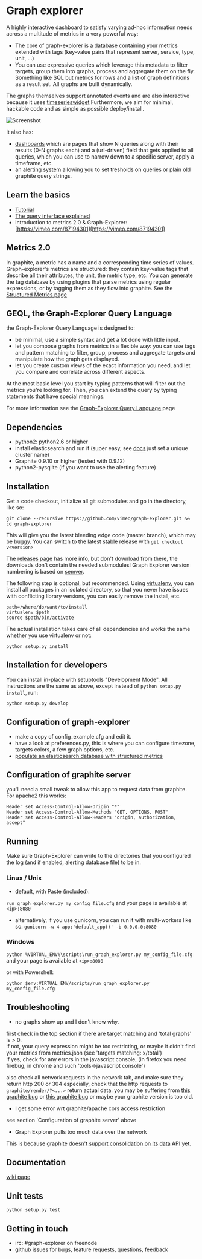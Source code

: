 # Graph explorer

A highly interactive dashboard to satisfy varying ad-hoc information needs across a multitude of metrics in a very powerful way:  

* The core of graph-explorer is a database containing your metrics extended with tags
(key-value pairs that represent server, service, type, unit, ...)
* You can use expressive queries which leverage this metadata to filter targets, group them into graphs, process and aggregate them on the fly.
Something like SQL but metrics for rows and a list of graph definitions as a result set.  All graphs are built dynamically.

The graphs themselves support annotated events and are also interactive because it uses [timeserieswidget](https://github.com/vimeo/timeserieswidget)
Furthermore, we aim for minimal, hackable code and as simple as possible deploy/install.

![Screenshot](https://raw.github.com/vimeo/graph-explorer/master/screenshots/screenshot.png)

It also has:

* [dashboards](https://github.com/vimeo/graph-explorer/wiki/Dashboards) which are pages that show N queries along with their results (0-N graphs each) and a (url-driven) field that gets applied to all queries, which you can use to narrow down to a specific server, apply a timeframe, etc.
* an [alerting system](https://github.com/vimeo/graph-explorer/wiki/Alerting) allowing you to set tresholds on queries or plain old graphite query strings.

## Learn the basics

* [Tutorial](https://github.com/vimeo/graph-explorer/wiki/Tutorial)
* [The query interface explained](https://github.com/vimeo/graph-explorer/wiki/the-Query-interface)
* introduction to metrics 2.0 & Graph-Explorer: [https://vimeo.com/87194301](https://vimeo.com/87194301)

## Metrics 2.0

In graphite, a metric has a name and a corresponding time series of values.
Graph-explorer's metrics are structured: they contain key-value tags that describe all their attributes, the unit, the metric type, etc.
You can generate the tag database by using plugins that parse metrics using regular expressions, or by tagging them as they flow into graphite.
See the [Structured Metrics page](https://github.com/vimeo/graph-explorer/wiki/Structured-Metrics)


## GEQL, the Graph-Explorer Query Language

the Graph-Explorer Query Language is designed to:

* be minimal, use a simple syntax and get a lot done with little input.
* let you compose graphs from metrics in a flexible way:
  you can use tags and pattern matching to filter, group, process and aggregate targets and manipulate how the graph gets displayed.
* let you create custom views of the exact information you need, and let you compare and correlate across different aspects.

At the most basic level you start by typing patterns that will filter out the metrics you're looking for.
Then, you can extend the query by typing statements that have special meanings.

For more information see the [Graph-Explorer Query Language](https://github.com/vimeo/graph-explorer/wiki/GEQL) page


## Dependencies

* python2: python2.6 or higher
* install elasticsearch and run it (super easy, see [docs](http://www.elasticsearch.org/guide/en/elasticsearch/reference/current/setup.html) just set a unique cluster name)
* Graphite 0.9.10 or higher (tested with 0.9.12)
* python2-pysqlite (if you want to use the alerting feature)

## Installation

Get a code checkout, initialize all git submodules and go in the directory, like so:

```
git clone --recursive https://github.com/vimeo/graph-explorer.git && cd graph-explorer
```
This will give you the latest bleeding edge code (master branch), which may be buggy.
You can switch to the latest stable release with `git checkout v<version>`

The [releases page](https://github.com/vimeo/graph-explorer/releases) has more info, but don't download from there, the downloads don't contain
the needed submodules!
Graph Explorer version numbering is based on [semver](http://semver.org/).

The following step is optional, but recommended.
Using [virtualenv](http://www.virtualenv.org/en/latest/), you can install all packages in an isolated directory, so that you never
have issues with conflicting library versions, you can easily remove the install, etc.

```
path=/where/do/want/to/install
virtualenv $path
source $path/bin/activate
```

The actual installation takes care of all dependencies and works the same whether you use virtualenv or not:

```
python setup.py install
```

## Installation for developers
You can install in-place with setuptools "Development Mode".
All instructions are the same as above, except instead of `python setup.py install`, run:

```
python setup.py develop
```


## Configuration of graph-explorer

* make a copy of config_example.cfg and edit it.
* have a look at preferences.py, this is where you can configure timezone, targets colors, a few graph options, etc.
* [populate an elasticsearch database with structured metrics](https://github.com/vimeo/graph-explorer/wiki/Structured-Metrics)

## Configuration of graphite server

you'll need a small tweak to allow this app to request data from graphite.
For apache2 this works:

    Header set Access-Control-Allow-Origin "*"
    Header set Access-Control-Allow-Methods "GET, OPTIONS, POST"
    Header set Access-Control-Allow-Headers "origin, authorization, accept"

## Running

Make sure Graph-Explorer can write to the directories that you configured the log (and if enabled, alerting database file) to be in.

### Linux / Unix

* default, with Paste (included):

`run_graph_explorer.py my_config_file.cfg` and your page is available at `<ip>:8080`

* alternatively, if you use gunicorn, you can run it with multi-workers like so:
`gunicorn -w 4 app:'default_app()' -b 0.0.0.0:8080`

### Windows

`python %VIRTUAL_ENV%\scripts\run_graph_explorer.py my_config_file.cfg` and your page is available at `<ip>:8080`

or with Powershell:

`python $env:VIRTUAL_ENV/scripts/run_graph_explorer.py my_config_file.cfg`


## Troubleshooting
* no graphs show up and I don't know why.

first check in the top section if there are target matching and 'total graphs' is > 0.  
if not, your query expression might be too restricting,
or maybe it didn't find your metrics from metrics.json (see 'targets matching: x/total')  
if yes, check for any errors in the javascript console, (in firefox you need firebug, in chrome and such 'tools->javascript console')

also check all network requests in the network tab, and make sure they return http 200 or 304
especially, check that the http requests to `graphite/render/?<...>` return actual data.
you may be suffering from [this graphite bug](https://github.com/graphite-project/graphite-web/issues/289)
or [this graphite bug](https://github.com/graphite-project/graphite-web/issues/576) or maybe your graphite version is too old.

* I get some error wrt graphite/apache cors access restriction

see section 'Configuration of graphite server' above

* Graph Explorer pulls too much data over the network

This is because graphite 
<a href="https://github.com/graphite-project/graphite-web/issues/153">doesn't support consolidation on its data API</a> yet.

## Documentation

[wiki page](https://github.com/vimeo/graph-explorer/wiki)


## Unit tests

```
python setup.py test
```

## Getting in touch

* irc: #graph-explorer on freenode
* github issues for bugs, feature requests, questions, feedback
